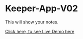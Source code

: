# Keeper-App-V02
This will show your notes. 

[Click here, to see Live Demo here](https://qrc0v.csb.app)
